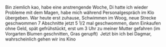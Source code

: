 Bin ziemlich kao, habe eine anstrengende Woche, Di hatte ich wieder Probleme mit dem Magen, habe mich während Personalgespräch im Klo übergeben.
War heute erst zuhause, Schwimmen im Woog, neue Strecke geschwommen 7 Abschnitte jetzt 5 1/2 mal geschwommen, dann Einkaufen ohne Geld, spät gefrühstückt, erst um 3 Uhr zu meiner Mutter gefahren (im Vorgarten Blumen geschnitten, Gras gerupft) 
Jetzt bin ich bei Dagmar, wahrscheinlich gehen wir ins Kino